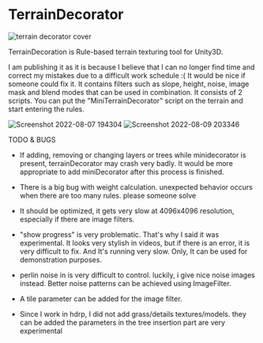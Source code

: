 # TerrainDecorator
![terrain decorator cover](https://user-images.githubusercontent.com/62556242/183722147-92a19c3e-9275-497b-9900-febe5d1e768e.jpg)


TerrainDecoration is Rule-based terrain texturing tool for Unity3D.

I am publishing it as it is because I believe that I can no longer find time and correct my mistakes due to a difficult work schedule :(  It would be nice if someone could fix it.
It contains filters such as slope, height, noise, image mask and blend modes that can be used in combination. It consists of 2 scripts. You can put the "MiniTerrainDecorator" script on the terrain and start entering the rules.

![Screenshot 2022-08-07 194304](https://user-images.githubusercontent.com/62556242/183722260-cc1ea8f1-0b80-4bd1-8238-507fbaa0708f.png)
![Screenshot 2022-08-09 203346](https://user-images.githubusercontent.com/62556242/183722269-1c4a4241-1109-403e-8102-59b21a2b7cdc.png)


TODO & BUGS

- If adding, removing or changing layers or trees while minidecorator is present, terrainDecorator may crash very badly. It would be more appropriate to add miniDecorator after this process is finished.

- There is a big bug with weight calculation. unexpected behavior occurs when there are too many rules. please someone solve

- It should be optimized, it gets very slow at 4096x4096 resolution, especially if there are image filters.

- "show progress" is very problematic. That's why I said it was experimental. It looks very stylish in videos, but if there is an error, it is very difficult to fix. And It's running very slow. Only, It can be used for demonstration purposes.

- perlin noise in is very difficult to control. luckily, i give nice noise images instead. Better noise patterns can be achieved using ImageFilter.

- A tile parameter can be added for the image filter.

- Since I work in hdrp, I did not add grass/details textures/models. they can be added the parameters in the tree insertion part are very experimental


